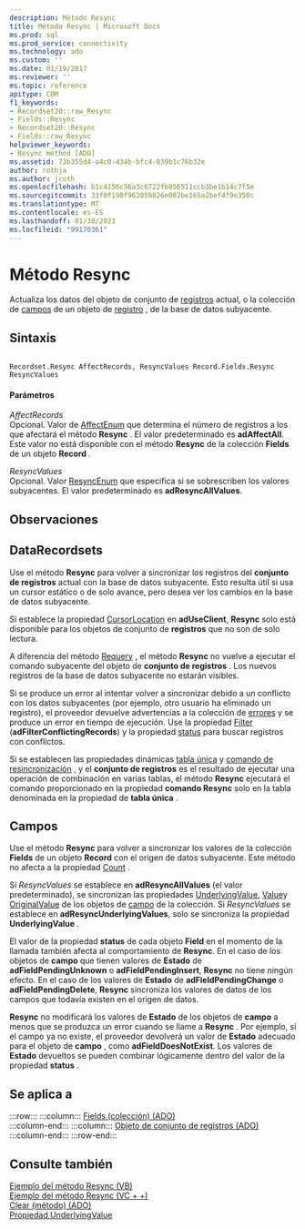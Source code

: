 ```yaml
---
description: Método Resync
title: Método Resync | Microsoft Docs
ms.prod: sql
ms.prod_service: connectivity
ms.technology: ado
ms.custom: ''
ms.date: 01/19/2017
ms.reviewer: ''
ms.topic: reference
apitype: COM
f1_keywords:
- Recordset20::raw_Resync
- Fields::Resync
- Recordset20::Resync
- Fields::raw_Resync
helpviewer_keywords:
- Resync method [ADO]
ms.assetid: 73b355d4-a4c0-434b-bfc4-039b1c76b32e
author: rothja
ms.author: jroth
ms.openlocfilehash: b1c4156c56a3c6722fb856511ccb3be1b14c7f5e
ms.sourcegitcommit: 33f0f190f962059826e002be165a2bef4f9e350c
ms.translationtype: MT
ms.contentlocale: es-ES
ms.lasthandoff: 01/30/2021
ms.locfileid: "99170361"
---
```

# <a name="resync-method"></a>Método Resync
Actualiza los datos del objeto de conjunto de [registros](./recordset-object-ado.md) actual, o la colección de [campos](./fields-collection-ado.md) de un objeto de [registro](./record-object-ado.md) , de la base de datos subyacente.  
  
## <a name="syntax"></a>Sintaxis  
  
```  
  
Recordset.Resync AffectRecords, ResyncValues Record.Fields.Resync ResyncValues  
```  
  
#### <a name="parameters"></a>Parámetros  
 *AffectRecords*  
 Opcional. Valor de [AffectEnum](./affectenum.md) que determina el número de registros a los que afectará el método **Resync** . El valor predeterminado es **adAffectAll**. Este valor no está disponible con el método **Resync** de la colección **Fields** de un objeto **Record** .  
  
 *ResyncValues*  
 Opcional. Valor [ResyncEnum](./resyncenum.md) que especifica si se sobrescriben los valores subyacentes. El valor predeterminado es **adResyncAllValues**.  
  
## <a name="remarks"></a>Observaciones  
  
## <a name="recordset"></a>DataRecordsets  
 Use el método **Resync** para volver a sincronizar los registros del **conjunto de registros** actual con la base de datos subyacente. Esto resulta útil si usa un cursor estático o de solo avance, pero desea ver los cambios en la base de datos subyacente.  
  
 Si establece la propiedad [CursorLocation](./cursorlocation-property-ado.md) en **adUseClient**, **Resync** solo está disponible para los objetos de conjunto de **registros** que no son de solo lectura.  
  
 A diferencia del método [Requery](./requery-method.md) , el método **Resync** no vuelve a ejecutar el comando subyacente del objeto de **conjunto de registros** . Los nuevos registros de la base de datos subyacente no estarán visibles.  
  
 Si se produce un error al intentar volver a sincronizar debido a un conflicto con los datos subyacentes (por ejemplo, otro usuario ha eliminado un registro), el proveedor devuelve advertencias a la colección de [errores](./errors-collection-ado.md) y se produce un error en tiempo de ejecución. Use la propiedad [Filter](./filter-property.md) (**adFilterConflictingRecords**) y la propiedad [status](./status-property-ado-recordset.md) para buscar registros con conflictos.  
  
 Si se establecen las propiedades dinámicas [tabla única](./unique-table-unique-schema-unique-catalog-properties-dynamic-ado.md) y [comando de resincronización](./resync-command-property-dynamic-ado.md) , y el **conjunto de registros** es el resultado de ejecutar una operación de combinación en varias tablas, el método **Resync** ejecutará el comando proporcionado en la propiedad **comando Resync** solo en la tabla denominada en la propiedad de **tabla única** .  
  
## <a name="fields"></a>Campos  
 Use el método **Resync** para volver a sincronizar los valores de la colección **Fields** de un objeto **Record** con el origen de datos subyacente. Este método no afecta a la propiedad [Count](./count-property-ado.md) .  
  
 Si *ResyncValues* se establece en **adResyncAllValues** (el valor predeterminado), se sincronizan las propiedades [UnderlyingValue](./underlyingvalue-property.md), [Value](./value-property-ado.md)y [OriginalValue](./originalvalue-property-ado.md) de los objetos de [campo](./field-object.md) de la colección. Si *ResyncValues* se establece en **adResyncUnderlyingValues**, solo se sincroniza la propiedad **UnderlyingValue** .  
  
 El valor de la propiedad **status** de cada objeto **Field** en el momento de la llamada también afecta al comportamiento de **Resync**. En el caso de los objetos de **campo** que tienen valores de **Estado** de **adFieldPendingUnknown** o **adFieldPendingInsert**, **Resync** no tiene ningún efecto. En el caso de los valores de **Estado** de **adFieldPendingChange** o **adFieldPendingDelete**, **Resync** sincroniza los valores de datos de los campos que todavía existen en el origen de datos.  
  
 **Resync** no modificará los valores de **Estado** de los objetos de **campo** a menos que se produzca un error cuando se llame a **Resync** . Por ejemplo, si el campo ya no existe, el proveedor devolverá un valor de **Estado** adecuado para el objeto de **campo** , como **adFieldDoesNotExist**. Los valores de **Estado** devueltos se pueden combinar lógicamente dentro del valor de la propiedad **status** .  
  
## <a name="applies-to"></a>Se aplica a  

:::row:::
    :::column:::
        [Fields (colección) (ADO)](./fields-collection-ado.md)  
    :::column-end:::
    :::column:::
        [Objeto de conjunto de registros (ADO)](./recordset-object-ado.md)  
    :::column-end:::
:::row-end:::

## <a name="see-also"></a>Consulte también  
 [Ejemplo del método Resync (VB)](./resync-method-example-vb.md)   
 [Ejemplo del método Resync (VC + +)](./resync-method-example-vc.md)   
 [Clear (método) (ADO)](./clear-method-ado.md)   
 [Propiedad UnderlyingValue](./underlyingvalue-property.md)